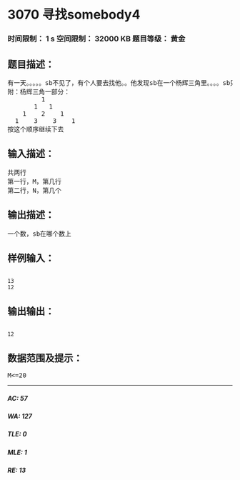 # 3070 寻找somebody4   
### 时间限制： 1 s     空间限制： 32000 KB     题目等级： 黄金  
## 题目描述：  

<pre>
有一天。。。。。sb不见了，有个人要去找他。。他发现sb在一个杨辉三角里。。。。sb只知道他自己在第几行第几个，而找他的人只知道每个位置所在的数，给你行和列，找到sb在的那个数
附：杨辉三角一部分：
         1
       1   1
    1    2    1
  1    3    3    1
按这个顺序继续下去
</pre>
  
  
## 输入描述：  

<pre>
共两行
第一行，M，第几行
第二行，N，第几个
</pre>
  
  
## 输出描述：  

<pre>
一个数，sb在哪个数上
</pre>
  
  
## 样例输入：  

<pre><code>
13
12
</code></pre>
  
  
## 输出输出：  

<pre><code>
12
</code></pre>
  
  
## 数据范围及提示：  

<pre>
M<=20
</pre>
  
  
***  

##### AC: 57  
##### WA: 127  
##### TLE: 0  
##### MLE: 1  
##### RE: 13  
